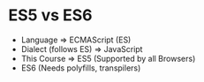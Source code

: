 # ES5 vs ES6
* Language => ECMAScript (ES)
* Dialect (follows ES) => JavaScript
* This Course => ES5 (Supported by all Browsers)
* ES6 (Needs polyfills, transpilers)